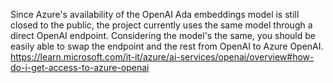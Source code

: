 Since Azure's availability of the OpenAI Ada embeddings model is still closed to the public, the project currently uses the same model through a direct OpenAI endpoint. Considering the model's the same, you should be easily able to swap the endpoint and the rest from OpenAI to Azure OpenAI.
https://learn.microsoft.com/it-it/azure/ai-services/openai/overview#how-do-i-get-access-to-azure-openai